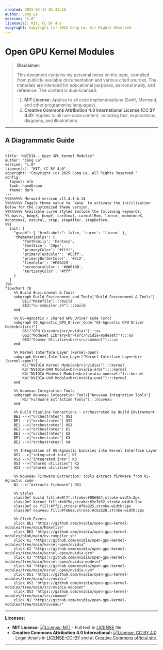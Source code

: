 ```yaml
---
created: 2025-03-14 05:31:26
author: Cong Le
version: "1.0"
license(s): MIT, CC BY 4.0
copyright: Copyright (c) 2025 Cong Le. All Rights Reserved.
---
```




# Open GPU Kernel Modules
> **Disclaimer:**
>
> This document contains my personal notes on the topic,
> compiled from publicly available documentation and various cited sources.
> The materials are intended for educational purposes, personal study, and reference.
> The content is dual-licensed:
> 1. **MIT License:** Applies to all code implementations (Swift, Mermaid, and other programming languages).
> 2. **Creative Commons Attribution 4.0 International License (CC BY 4.0):** Applies to all non-code content, including text, explanations, diagrams, and illustrations.
---


## A Diagrammatic Guide 


```mermaid
---
title: "NVIDIA - Open GPU Kernel Modules"
author: "Cong Le"
version: "1.0"
license(s): "MIT, CC BY 4.0"
copyright: "Copyright (c) 2025 Cong Le. All Rights Reserved."
config:
  layout: elk
  look: handDrawn
  theme: dark
---
%%%%%%%% Mermaid version v11.4.1-b.14
%%%%%%%% Toggle theme value to `base` to activate the initilization below for the customized theme version.
%%%%%%%% Available curve styles include the following keywords:
%% basis, bumpX, bumpY, cardinal, catmullRom, linear, monotoneX, monotoneY, natural, step, stepAfter, stepBefore.
%%{
  init: {
    "graph": { "htmlLabels": false, 'curve': 'linear' },
    'themeVariables': {
        'fontFamily': 'Fantasy',
        'fontSize': '20px',
        'primaryColor': '#ffff',
        'primaryTextColor': '#55ff',
        'primaryBorderColor': '#7c2',
        'lineColor': '#F8B229',
        'secondaryColor': '#006100',
        'tertiaryColor': '#fff'
    }
  }
}%%
flowchart TD
    %% Build Environment & Tools
    subgraph Build_Environment_and_Tools["Build Environment & Tools"]
        BE1("Makefile"):::build
        BE2("nv-compiler.sh"):::build
    end

    %% OS-Agnostic / Shared GPU Driver Code (src)
    subgraph OS_Agnostic_GPU_Driver_Code["OS-Agnostic GPU Driver Code<br>(src)"]
        OS1("GPU Core<br>(src/nvidia)"):::os
        OS2("Modeset Library<br>(src/nvidia-modeset)"):::os
        OS3("Common Utilities<br>(src/common)"):::os
    end

    %% Kernel Interface Layer (kernel-open)
    subgraph Kernel_Interface_Layer["Kernel Interface Layer<br>(kernel-open)"]
        K1("NVIDIA Kernel Module<br>(nvidia)"):::kernel
        K2("NVIDIA-DRM Module<br>(nvidia-drm)"):::kernel
        K3("NVIDIA-Modeset Module<br>(nvidia-modeset)"):::kernel
        K4("NVIDIA-UVM Module<br>(nvidia-uvm)"):::kernel
    end

    %% Nouveau Integration Tools
    subgraph Nouveau_Integration_Tools["Nouveau Integration Tools"]
        N1("Firmware Extraction Tools"):::nouveau
    end

    %% Build Pipeline Connections - orchestrated by Build Environment
    BE1 -->|"orchestrates"| OS1
    BE1 -->|"orchestrates"| OS2
    BE1 -->|"orchestrates"| OS3
    BE1 -->|"orchestrates"| K1
    BE1 -->|"orchestrates"| K2
    BE1 -->|"orchestrates"| K3
    BE1 -->|"orchestrates"| K4

    %% Integration of OS-Agnostic binaries into Kernel Interface Layer
    OS1 -->|"integrated into"| K1
    OS2 -->|"integrated into"| K3
    OS3 -->|"shared utilities"| K2
    OS3 -->|"shared utilities"| K4

    %% Nouveau Firmware Extraction: tools extract firmware from OS-Agnostic code
    N1 -->|"extracts firmware"| OS1

    %% Styles
    classDef build fill:#e0f7f,stroke:#006064,stroke-width:2px
    classDef kernel fill:#e8f5e,stroke:#2e7d32,stroke-width:2px
    classDef os fill:#ff22,stroke:#f9a825,stroke-width:2px
    classDef nouveau fill:#febee,stroke:#c62828,stroke-width:2px

    %% Click Events
    click BE1 "https://github.com/nvidia/open-gpu-kernel-modules/tree/main/Makefile"
    click BE2 "https://github.com/nvidia/open-gpu-kernel-modules/blob/main/nv-compiler.sh"
    click K1 "https://github.com/nvidia/open-gpu-kernel-modules/tree/main/kernel-open/nvidia"
    click K2 "https://github.com/nvidia/open-gpu-kernel-modules/tree/main/kernel-open/nvidia-drm"
    click K3 "https://github.com/nvidia/open-gpu-kernel-modules/tree/main/kernel-open/nvidia-modeset"
    click K4 "https://github.com/nvidia/open-gpu-kernel-modules/tree/main/kernel-open/nvidia-uvm"
    click OS1 "https://github.com/nvidia/open-gpu-kernel-modules/tree/main/src/nvidia"
    click OS2 "https://github.com/nvidia/open-gpu-kernel-modules/tree/main/src/nvidia-modeset"
    click OS3 "https://github.com/nvidia/open-gpu-kernel-modules/tree/main/src/common"
    click N1 "https://github.com/nvidia/open-gpu-kernel-modules/tree/main/nouveau/"

```



---
**Licenses:**

- **MIT License:**  [![License: MIT](https://img.shields.io/badge/License-MIT-yellow.svg)](LICENSE) - Full text in [LICENSE](LICENSE) file.
- **Creative Commons Attribution 4.0 International:** [![License: CC BY 4.0](https://licensebuttons.net/l/by/4.0/88x31.png)](LICENSE-CC-BY) - Legal details in [LICENSE-CC-BY](LICENSE-CC-BY) and at [Creative Commons official site](http://creativecommons.org/licenses/by/4.0/).

---